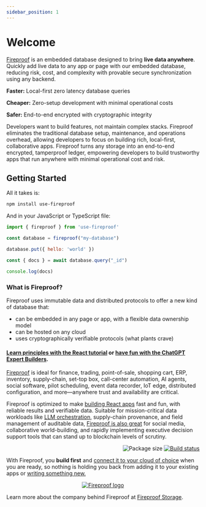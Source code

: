 ```yaml
---
sidebar_position: 1
---
```


# Welcome

[Fireproof](https://fireproof.storage) is an embedded database designed to bring **live data anywhere**. Quickly add live data to any app or page with our embedded database, reducing risk, cost, and complexity with provable secure synchronization using any backend.

**Faster:** Local-first zero latency database queries

**Cheaper:** Zero-setup development with minimal operational costs

**Safer:** End-to-end encrypted with cryptographic integrity

Developers want to build features, not maintain complex stacks. Fireproof eliminates the traditional database setup, maintenance, and operations overhead, allowing developers to focus on building rich, local-first, collaborative apps. Fireproof turns any storage into an end-to-end encrypted, tamperproof ledger, empowering developers to build trustworthy apps that run anywhere with minimal operational cost and risk.

## Getting Started

All it takes is:

```bash
npm install use-fireproof
```

And in your JavaScript or TypeScript file:

```js
import { fireproof } from 'use-fireproof'

const database = fireproof("my-database")

database.put({ hello: 'world' })

const { docs } = await database.query("_id")

console.log(docs)
```


### What is Fireproof?

Fireproof uses immutable data and distributed protocols to offer a new kind of database that:

- can be embedded in any page or app, with a flexible data ownership model
- can be hosted on any cloud
- uses cryptographically verifiable protocols (what plants crave)

#### [Learn principles with the React tutorial](/docs/react-tutorial) or [have fun with the ChatGPT Expert Builders](/docs/chatgpt-quick-start).

[Fireproof](https://fireproof.storage) is ideal for finance, trading, point-of-sale, shopping cart, ERP, inventory, supply-chain, set-top box, call-center automation, AI agents, social software, pilot scheduling, event data recorder, IoT edge, distributed configuration, and more—anywhere trust and availability are critical.

Fireproof is optimized to make [building React apps](https://github.com/fireproof-storage/fireproof/blob/main/packages/react/README.md) fast and fun, with reliable results and verifiable data. Suitable for mission-critical data workloads like [LLM orchestration](https://fireproof.storage/posts/why-proofs-matter-for-ai/), supply-chain provenance, and field management of auditable data, [Fireproof is also great](https://fireproof.storage/posts/great-opportunites-to-use-fireproof/) for social media, collaborative world-building, and rapidly implementing executive decision support tools that can stand up to blockchain levels of scrutiny.

<p align="right">
  <img src="https://img.shields.io/bundlephobia/minzip/%40fireproof%2Fcore" alt="Package size" />
  <a href="https://github.com/fireproof-storage/fireproof/actions/workflows/ci.yaml">
    <img src="https://github.com/fireproof-storage/fireproof/actions/workflows/ci.yaml/badge.svg" alt="Build status" />
  </a>
</p>

With Fireproof, you **build first** and [connect it to your cloud of choice](/docs/connect) when you are ready, so nothing is holding you back from adding it to your existing apps or [writing something new.](https://codesandbox.io/s/fireproof-react-antd-f6zbi7?file=/src/App.tsx)

<p align="center" >
  <a href="https://fireproof.storage/">
    <img src="https://fireproof.storage/static/img/logo-animated-black.svg" alt="Fireproof logo" width={300} />
  </a>
</p>

Learn more about the company behind Fireproof at [Fireproof Storage](https://fireproof.storage).
